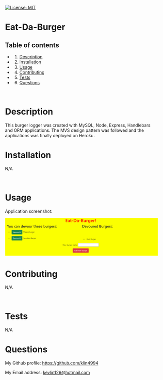[![License: MIT](https://img.shields.io/badge/License-MIT-yellow.svg)](https://opensource.org/licenses/MIT)

<h1>Eat-Da-Burger</h1>
<!-- Table of content -->
<h2>Table of contents</h2>

* 1. [Description](#Description)
* 2. [Installation](#Installation)
* 3. [Usage](#Usage)
* 4. [Contributing](#Contributing)
* 5. [Tests](#Tests)
* 6. [Questions](#Questions) 


<br>

<h1>Description</h1>
<p>This burger logger was created with MySQL, Node, Express, Handlebars and ORM applications. The MVS design pattern was followed and the applications was finally deployed on Heroku.</p>
<h1>Installation</h1>
<p>N/A</p>
<br>
<h1>Usage</h1>
<p>Application screenshot:</p>
<img src = "public\assets\img\App_screenshot.PNG" alt ="Application Screenshot">
<br>
<h1>Contributing</h1>
<p>N/A</p>
<br>
<h1>Tests</h1>
<p>N/A
<br>
<h1>Questions</h1>
<p><span>My Github profile: </span><a href="https://github.com/klin4994" class="col-12">https://github.com/klin4994</a></p>
<p><span>My Email address: </span><a href = "mailto: kevlin129@hotmail.com">kevlin129@hotmail.com</a></p>
</p>
